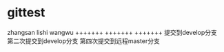 # gittest
zhangsan
lishi
wangwu
+++++++
+++++++
+++++++
提交到develop分支
第二次提交到develop分支
第四次提交到远程master分支

